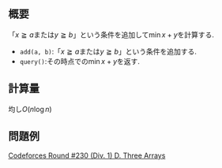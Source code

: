 ## 概要
「$x \geqq a$または$y \geqq b$」という条件を追加して$\min x+y$を計算する.
- `add(a, b)`:「$x \geqq a$または$y \geqq b$」という条件を追加する.
- `query()`:その時点での$\min x+y$を返す.

## 計算量
均し$O(n\log n)$

## 問題例
[Codeforces Round #230 (Div. 1) D. Three Arrays](https://codeforces.com/contest/392/problem/D)